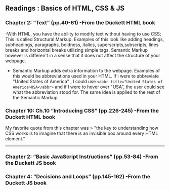 ## Readings : Basics of HTML, CSS & JS

### Chapter 2: “Text” (pp.40-61) -From the Duckett HTML book
-With HTML, you have the ability to modify text without having to use CSS; This is called Structural Markup. Examples of this look like adding headings, subheadings, paragraphs, boldness, italics, superscripts,subscripts, lines breaks and horizontal breaks utilizing simple tags. Semantic Markup however is differen't in a sense that it does not affect the structure of your webpage.
- Semantic Markup adds extra information to the webpage. Examples of this would be abbreviations used in your HTML. If i were to abbreviate "United States of America" , I could use `<abbr title="United States of America>USA</abbr>` and if I were to hover over "USA", the user could see what the abbreviation stood for. The same idea is applied to the rest of the Semantic Markup.

### Chapter 10: Ch.10 “Introducing CSS” (pp.226-245) -From the Duckett HTML book
My favorite quote from this chapter was > "the key to understanding how CSS works is to imagine that there is an invisible box around every HTML element."

*** 
### Chapter 2: “Basic JavaScript Instructions” (pp.53-84) -From the Duckett JS book



### Chapter 4: “Decisions and Loops” (pp.145-162) -From the Duckett JS book
